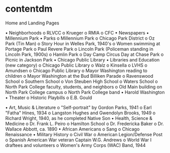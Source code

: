 # contentdm
Home and Landing Pages

•	Neighborhoods
  o	RLVCC
  o	Krueger
  o	RMIA
  o	CFC
•	Newspapers
•	Millennium Park
•	Parks
  o	Millennium Park
  o	Chicago Park District
  o	Oz Park (Tin Man)
  o	Story Hour in Welles Park, 1940's
  o	Women swimming at Portage Park
  o	Paul Revere Park
  o	Lincoln Park (Policeman standing in Lincoln Park, 1900s)
  o	Hamlin Park
  o	Day Camp Circus Day at Chase Park
  o	Picnic in Jackson Park
•	Chicago Public Library
•	Libraries and Education (new category)
  o	Chicago Public Library
  o	Walz
  o	Kinsella
  o	LVHS
  o	Amundsen
  o	Chicago Public Library
  o	Mayor Washington reading to children
  o	Mayor Washington at the Bud Billiken Parade
  o	Ravenswood School
  o	Southern School
  o	Von Steuben High School
  o	Waters School
  o	North Park College faculty, students, and neighbors
  o	Old Main building on North Park College campus
  o	North Park College band
•	Harold Washington
•	Theater
  o	Historic Playbills
  o	E.B. Gould


•	Art, Music & Literature
  o	"Self-portrait" by Gordon Parks, 1941
  o	Earl "Fatha" Hines, 1934
  o	Langston Hughes and Gwendolyn Brooks, 1949
  o	Richard Wright, 1940, as he completed Native Son
•	Health, Science & Medicine
  o	Dr. Frank L. Peiro
  o	Hamilton School
  o	Dr. Fredericka Baker
  o	Dr. Wallace Abbott, ca. 1890
•	African Americans
  o	Sang
  o	Chicago Renaissance
•	Military History
  o	Civil War
  o	American Legion/Defense Post
  o	Spanish American War veteran Captain W.G. Andrews
  o	World War I draftees and volunteers
  o	Women's Army Corps (WAC) Band, 1944
